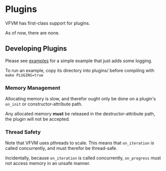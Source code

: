 # Plugins

VFVM has first-class support for plugins.

As of now, there are none.

## Developing Plugins

Please see [examples](plugins/examples) for a simple example that just adds some logging.

To run an example, copy its directory into plugins/ before compiling with `make PLUGINS=true`

### Memory Management

Allocating memory is slow, and therefor ought only be done on a plugin's `on_init` or constructor-attribute path.

Any allocated memory **must** be released in the destructor-attribute path, the plugin will not be accepted.

### Thread Safety

Note that VFVM uses pthreads to scale.
This means that `on_iteration` is called concurrently, and must therefor be thread-safe.

Incidentally, because `on_iteration` is called concurrently, `on_progress` must not access memory in an unsafe manner.
